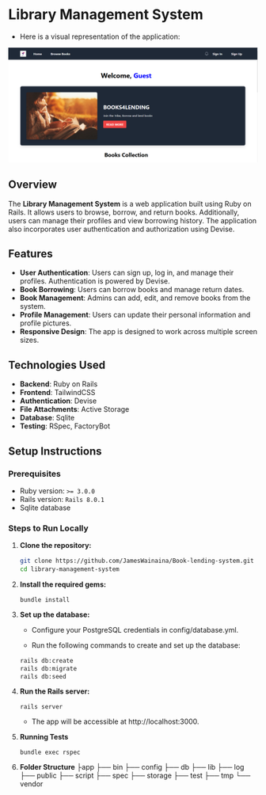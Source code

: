 
# Library Management System

- Here is a visual representation of the application:

![Project Overview](/public/Project%20picture.PNG)


## Overview

The **Library Management System** is a web application built using Ruby on Rails. It allows users to browse, borrow, and return books. Additionally, users can manage their profiles and view borrowing history. The application also incorporates user authentication and authorization using Devise.

## Features

- **User Authentication**: Users can sign up, log in, and manage their profiles. Authentication is powered by Devise.
- **Book Borrowing**: Users can borrow books and manage return dates.
- **Book Management**: Admins can add, edit, and remove books from the system.
- **Profile Management**: Users can update their personal information and profile pictures.
- **Responsive Design**: The app is designed to work across multiple screen sizes.

## Technologies Used

- **Backend**: Ruby on Rails
- **Frontend**: TailwindCSS
- **Authentication**: Devise
- **File Attachments**: Active Storage
- **Database**: Sqlite
- **Testing**: RSpec, FactoryBot

## Setup Instructions

### Prerequisites

- Ruby version: `>= 3.0.0`
- Rails version: `Rails 8.0.1 `
- Sqlite database

### Steps to Run Locally

1. **Clone the repository:**

   ```bash
   git clone https://github.com/JamesWainaina/Book-lending-system.git
   cd library-management-system
   ```

2.  **Install the required gems:**
    ```
    bundle install
    ```

3. **Set up the database:**

    - Configure your PostgreSQL credentials in config/database.yml.

    - Run the following commands to create and set up the database:
   
    ```
    rails db:create
    rails db:migrate
    rails db:seed
    ```

4. **Run the Rails server:**
    ```
    rails server
    ```
    - The app will be accessible at http://localhost:3000.


5. **Running Tests**
    ```
    bundle exec rspec
    ```

6. **Folder Structure**
                                                                                                                                                                                                                            ├app                                                                                                                 ├── bin                                                                                                                 ├── config                                                                                                              ├── db                                                                                                                  ├── lib                                                                                                                 ├── log                                                                                                                 ├── public                                                                                                              ├── script                                                                                                              ├── spec                                                                                                                ├── storage                                                                                                             ├── test                                                                                                                ├── tmp                                                                                                                 └── vendor                                                                                                          